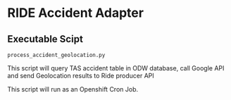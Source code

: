 # RIDE Accident Adapter  



## Executable Scipt
```
process_accident_geolocation.py
```
This script will  query TAS accident table in ODW database, call Google API and send Geolocation results to Ride producer API

This script will run as an Openshift Cron Job.
